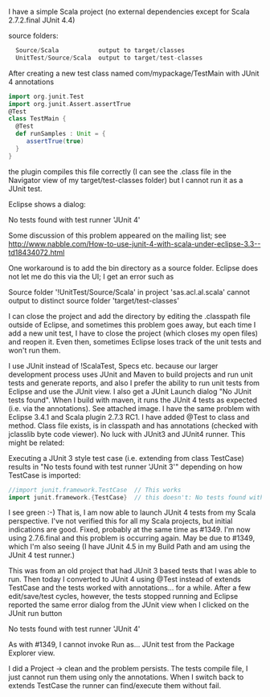 I have a simple Scala project (no external dependencies except for Scala 2.7.2.final JUnit 4.4) 

source folders:
```scala
  Source/Scala           output to target/classes
  UnitTest/Source/Scala  output to target/test-classes
```

After creating a new test class named com/mypackage/TestMain
with JUnit 4 annotations

```scala
import org.junit.Test
import org.junit.Assert.assertTrue
@Test
class TestMain {
  @Test
  def runSamples : Unit = {
     assertTrue(true)
  }
}
```

the plugin compiles this file correctly 
(I can see the .class file in the Navigator view of my target/test-classes folder) but I cannot run it as a JUnit test.

Eclipse shows a dialog:

No tests found with test runner 'JUnit 4'

Some discussion of this problem appeared on the mailing list;
see http://www.nabble.com/How-to-use-junit-4-with-scala-under-eclipse-3.3--td18434072.html

One workaround is to add the bin directory as a source folder.
Eclipse does not let me do this via the UI; I get an error such as 

  Source folder '!UnitTest/Source/Scala' in project 'sas.acl.al.scala' cannot output to distinct source folder 'target/test-classes'

I can close the project and add the directory by editing the .classpath file outside of Eclipse, and sometimes this problem goes away, but each time I add a new unit test, I have to close the project (which closes my open files) and reopen it. Even then, sometimes Eclipse loses track of the unit tests and won't run them.

I use JUnit instead of !ScalaTest, Specs etc. because our larger development process uses JUnit and Maven to build projects and run unit tests and generate reports, and also I prefer the ability to run unit tests from Eclipse and use the JUnit view.
I also get a JUnit Launch dialog "No JUnit tests found".
When I build with maven, it runs the JUnit 4 tests as expected (i.e.
via the annotations). See attached image.
I have the same problem with Eclipse 3.4.1 and Scala plugin 2.7.3 RC1. I have added @Test to class and method. Class file exists, is in classpath and has annotations (checked with jclasslib byte code viewer). No luck with JUnit3 and JUnit4 runner. 
This might be related: 

Executing a JUnit 3 style test case (i.e. extending from class TestCase) results in "No tests found with test runner 'JUnit 3'" depending on how TestCase is imported:

```scala
//import junit.framework.TestCase  // This works
import junit.framework.{TestCase}  // this doesn't: No tests found with test runner 'JUnit 3'
```
I see green :-) That is, I am now able to launch JUnit 4 tests from my Scala perspective. I've not verified this for all my Scala projects, but initial
indications are good.
Fixed, probably at the same time as #1349.
I'm now using 2.7.6.final and this problem is occurring again. May be due to #1349, which I'm also seeing (I have JUnit 4.5 in my Build Path and am using the JUnit 4 test runner.) 

This was from an old project that had JUnit 3 based tests that
I was able to run. Then today I converted to JUnit 4 using @Test instead
of extends TestCase and the tests worked with annotations... for a while.
After a few edit/save/test cycles, however, the tests stopped running
and Eclipse reported the same error dialog from the JUnit view
when I clicked on the JUnit run button

   No tests found with test runner 'JUnit 4'

As with #1349, I cannot invoke Run as... JUnit test from the Package Explorer view.

I did a Project -> clean and the problem persists. The tests compile
file, I just cannot run them using only the annotations.
When I switch back to extends TestCase the runner can find/execute them
without fail.
